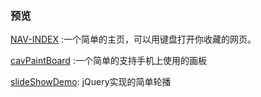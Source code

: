 ### 预览

[NAV-INDEX](https://criya.github.io/demo/NAV-INDEX/index.html) :一个简单的主页，可以用键盘打开你收藏的网页。

[cavPaintBoard](https://criya.github.io/demo/cavPaintBoard/index.html) :一个简单的支持手机上使用的画板

[slideShowDemo](https://criya.github.io/demo/slideShowDemo/slideShow.html): jQuery实现的简单轮播

